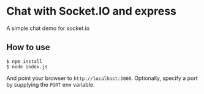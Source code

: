 # Chat with Socket.IO and express

A simple chat demo for socket.io

## How to use

```
$ npm install
$ node index.js
```

And point your browser to `http://localhost:3000`. Optionally, specify
a port by supplying the `PORT` env variable.
